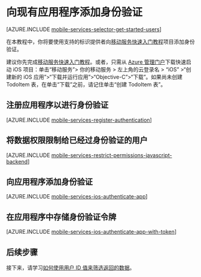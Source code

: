 <properties
	pageTitle="向现有 Azure 移动服务应用添加身份验证 (iOS) | JavaScript 后端 | Azure"
	description="了解如何使用移动服务通过各种标识提供程序（包括 Microsoft 和 Azure Active Directory）对 iOS 应用程序的用户进行身份验证。"
	services="mobile-services"
	documentationCenter="ios"
	authors="krisragh"
	manager="erikre"
	editor=""/>

<tags
	ms.service="mobile-services"
	ms.workload="mobile"
	ms.tgt_pltfrm="mobile-ios"
	ms.devlang="objective-c"
	ms.topic="article"
	ms.date="07/21/2016"
	wacn.date="09/26/2016"
	ms.author="krisragh"/>

#  向现有应用程序添加身份验证

[AZURE.INCLUDE [mobile-services-selector-get-started-users](../../includes/mobile-services-selector-get-started-users.md)]


在本教程中，你将要使用支持的标识提供者向[移动服务快速入门教程]项目添加身份验证。

建议你先完成[移动服务快速入门教程]。或者，只需从 [Azure 管理门户]下载快速启动 iOS 项目：单击“移动服务”> 你的移动服务 > 左上角的云登录名 > “iOS” >“创建新的 iOS 应用”>“下载并运行应用”>“Objective-C”>“下载”。如果尚未创建 TodoItem 表，在单击“下载”之前，请记住单击“创建 TodoItem 表”。

## <a name="register"></a>注册应用程序以进行身份验证

[AZURE.INCLUDE [mobile-services-register-authentication](../../includes/mobile-services-register-authentication.md)]

## <a name="permissions"></a>将数据权限限制给已经过身份验证的用户

[AZURE.INCLUDE [mobile-services-restrict-permissions-javascript-backend](../../includes/mobile-services-restrict-permissions-javascript-backend.md)]

## <a name="add-authentication"></a>向应用程序添加身份验证

[AZURE.INCLUDE [mobile-services-ios-authenticate-app](../../includes/mobile-services-ios-authenticate-app.md)]

## <a name="store-authentication"></a>在应用程序中存储身份验证令牌

[AZURE.INCLUDE [mobile-services-ios-authenticate-app-with-token](../../includes/mobile-services-ios-authenticate-app-with-token.md)]

##  <a name="next-steps"></a>后续步骤

接下来，请学习[如何使用用户 ID 值来筛选返回的数据](/documentation/articles/mobile-services-javascript-backend-service-side-authorization/)。

<!-- Anchors. -->
[Register your app for authentication and configure Mobile Services]: #register
[Restrict table permissions to authenticated users]: #permissions
[Add authentication to the app]: #add-authentication
[Next Steps]: #next-steps
[Storing authentication tokens in your app]: #store-authentication

<!-- Images. -->




[4]: ./media/mobile-services-ios-get-started-users/mobile-services-selection.png
[5]: ./media/mobile-services-ios-get-started-users/mobile-service-uri.png







[13]: ./media/mobile-services-ios-get-started-users/mobile-identity-tab.png
[14]: ./media/mobile-services-ios-get-started-users/mobile-portal-data-tables.png
[15]: ./media/mobile-services-ios-get-started-users/mobile-portal-change-table-perms.png


<!-- URLs. -->
[Service-side authorization of Mobile Services users]: /documentation/articles/mobile-services-javascript-backend-service-side-authorization/
[Submit an app page]: http://go.microsoft.com/fwlink/p/?LinkID=266582
[My Applications]: http://go.microsoft.com/fwlink/p/?LinkId=262039
[Live SDK for Windows]: http://go.microsoft.com/fwlink/p/?LinkId=262253
[Single sign-on for Windows Store apps by using Live Connect]: /documentation/articles/mobile-services-windows-store-dotnet-single-sign-on/
[移动服务快速入门教程]: /documentation/articles/mobile-services-ios-get-started/
[Get started with data]: /documentation/articles/mobile-services-javascript-backend-windows-store-dotnet-get-started-with-data-ios/
[Get started with authentication]: /documentation/articles/mobile-services-javascript-backend-windows-store-dotnet-get-started-with-users-ios/
[Get started with push notifications]: /documentation/articles/mobile-services-javascript-backend-windows-store-dotnet-get-started-with-push-ios/
[Authorize users with scripts]: /documentation/articles/mobile-services-ios-authorize-users-in-scripts/

[Azure 管理门户]: https://manage.windowsazure.cn/

<!---HONumber=Mooncake_0215_2016-->